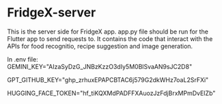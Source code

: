 # FridgeX-server
This is the server side for FridgeX app. app.py file should be run for the Flutter app to send requests to. It contains the code that interact with the APIs for food recognitio, recipe suggestion and image generation.

In .env file:
GEMINI_KEY="AIzaSyDzG_JNBzKzzO3dIy5M0BlSvaAN9sJC2D8"

GPT_GITHUB_KEY="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"

HUGGING_FACE_TOKEN="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"
